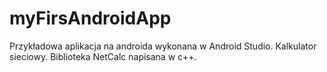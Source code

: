 # myFirsAndroidApp

Przykładowa aplikacja na androida wykonana w Android Studio.
Kalkulator sieciowy. Biblioteka NetCalc napisana w c++.
